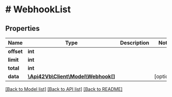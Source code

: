 # # WebhookList

## Properties

Name | Type | Description | Notes
------------ | ------------- | ------------- | -------------
**offset** | **int** |  |
**limit** | **int** |  |
**total** | **int** |  |
**data** | [**\Api42Vb\Client\Model\Webhook[]**](Webhook.md) |  | [optional]

[[Back to Model list]](../../README.md#models) [[Back to API list]](../../README.md#endpoints) [[Back to README]](../../README.md)
